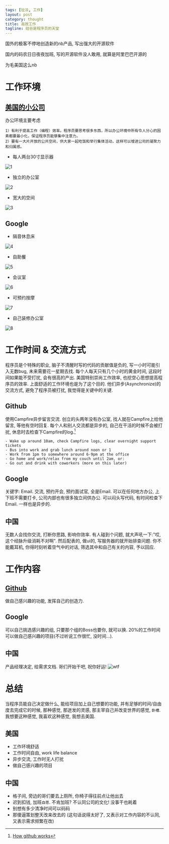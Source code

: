 ```yaml
---
tags: [扯淡, 工作]
layout: post
category: thought
title: 高效工作
tagline: 硅谷是程序员的天堂
---
```

国外的极客不停地创造新的nb产品, 写出强大的开源软件

国内的码农日日夜夜加班, 写的开源软件没人敢用, 就算是阿里巴巴开源的

为毛美国这么nb


# 工作环境


## [美国的小公司](http://www.ruanyifeng.com/blog/2009/02/fog_creek_s_new_office.html) 

办公环境主要考虑

    1）有利于提高工作（编程）效率。程序员要思考很多东西，所以办公环境中所有令人分心的因素都要最小化，保证程序员能够集中注意力。
    2）要有一大片开放的公共空间，供大家一起吃饭和举行集体活动，这样可以增进公司的凝聚力和归属感。

  - 每人两台30寸显示器

  ![1](/images/2013_01_17/jo18.jpg)

  - 独立的办公室

  ![2](/images/2013_01_17/jo17.jpg)

  - 宽大的空间

  ![3](/images/2013_01_17/jo19.jpg)

## Google

  - 隔音休息床

  ![4](/images/2013_01_17/g1.jpeg)

  - 自助餐

  ![5](/images/2013_01_17/g2.jpeg)

  - 会议室

  ![6](/images/2013_01_17/g3.jpeg)

  - 可预约按摩

  ![7](/images/2013_01_17/g4.jpeg)

  - 自己装修办公室

  ![8](/images/2013_01_17/g5.jpeg)


# 工作时间 & 交流方式


程序员是个特殊的职业, 脑子不清醒时写的代码的贡献值是负的, 写一小时可能引入无数bug, 未来需要花一星期去找. 每个人每天只有几个小时的黄金时间, 这段时间如果能不受打扰, 会有很高的产出. 美国特别崇尚工作效率, 也挖空心思想提高程序员的效率. 上面舒适的工作环境也是为了这个目的. 他们异步(Asynchronize)的交流方式, 避免了程序员被打扰, 我觉得是关键中的关键.

## Github

使用Campfire异步留言交流. 创立的头两年没有办公室, 找人就在Campfire上给他留言, 等他有空时回复. 每个人和别人交流都是异步的, 自己在干活的时候不会被打扰, 休息时去检查下Campfire的log.[^hour]

    - Wake up around 10am, check Campfire logs, clear overnight support tickets
    - Bus into work and grab lunch around noon or 1
    - Work from 1pm to somewhere around 6-9pm at the office
    - Go home and work/relax from my couch until 2am, or:
    - Go out and drink with coworkers (more on this later)

## Google

关键字: Email. 交流, 预约开会, 预约面试官, 全是Email. 可以在任何地方办公, 上下班不需要打卡, 公司内部也有很多独立间供办公. 可以闷头写代码, 有时间检查下Email. 一样也是异步的.

## 中国

无数人会找你交流, 打断你思路, 影响你效率. 有人碰到个问题, 就大声吼一下:"哎, 这个经脉升级消耗不对啊". 然后配表的, 做ui的, 写服务器的就开始排查问题. 你不能戴耳机, 你得时刻听着空气中的对话, 筛选其中和自己有关的内容, 予以回应.


# 工作内容


## [Github](http://zachholman.com/posts/how-github-works-creativity/)

做自己感兴趣的功能, 发挥自己的创造力. 

## Google

可以自己挑选感兴趣的组, 只要那个组的Boss也要你, 就可以换. 20%的工作时间可以做自己感兴趣的项目(不过听说工作很忙, 没时间...). 

## 中国

产品经理决定, 给需求文档. 哥们开始干吧, 祝你好运!
  ![wtf](/images/2013_01_17/wtf.jpg)


# 总结


当程序员能自己决定做什么, 能给项目加上自己想要的功能, 并有足够的时间/自由度去完成它的时候, 那种感觉, 那迸发的灵感, 那主宰自己并改变世界的感觉, `卧槽`. 我想要这种感觉, 我喜欢这种感觉, 我想去美国. 

## 美国

* 工作环境舒适
* 工作时间自由, work life balance
* 异步交流, 工作时无人打扰
* 做自己感兴趣的项目


## 中国

* 格子间, 旁边的哥们要去上厕所, 你椅子得往前点让他出去
* 迟到扣钱, 加班`自愿`. 不肯加班? 不认同公司的文化! 没事干也耗着
* 别想有多少清净时间可以码码
* 那傻逼策划整天改来改去的 (这句话说得太好了, 又表示对工作内容的不认同, 又表示需求频繁在改)



[^hour]: [How github works](http://zachholman.com/posts/how-github-works-hours/)